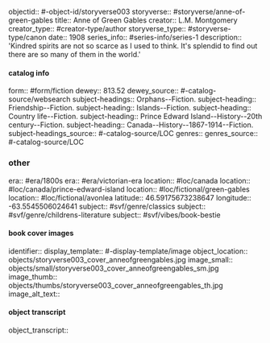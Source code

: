 
objectid:: #-object-id/storyverse003
storyverse::  #storyverse/anne-of-green-gables
title:: Anne of Green Gables
creator:: L.M. Montgomery
creator_type:: #creator-type/author
storyverse_type:: #storyverse-type/canon 
date:: 1908
series_info:: #series-info/series-1 
description:: 'Kindred spirits are not so scarce as I used to think. It's splendid to find out there are so many of them in the world.'

#### catalog info
form::  #form/fiction 
dewey:: 813.52
dewey_source:: #-catalog-source/websearch
subject-headings:: Orphans--Fiction.
	subject-heading:: Friendship--Fiction.
	subject-heading:: Islands--Fiction.
	subject-heading:: Country life--Fiction.
	subject-heading:: Prince Edward Island--History--20th century--Fiction.
	subject-heading:: Canada--History--1867-1914--Fiction.
subject-headings_source:: #-catalog-source/LOC 
genres:: 
genres_source::  #-catalog-source/LOC 

### other 
era:: #era/1800s 
	era:: #era/victorian-era
location:: #loc/canada
	location:: #loc/canada/prince-edward-island
	location:: #loc/fictional/green-gables
	location:: #loc/fictional/avonlea
latitude:: 46.59175673238647
longitude:: -63.5545506024641
subject:: #svf/genre/classics 
	subject:: #svf/genre/childrens-literature
	subject:: #svf/vibes/book-bestie

#### book cover images
identifier:: 
display_template:: #-display-template/image 
object_location:: objects/storyverse003_cover_anneofgreengables.jpg
	 image_small:: objects/small/storyverse003_cover_anneofgreengables_sm.jpg
	 image_thumb:: objects/thumbs/storyverse003_cover_anneofgreengables_th.jpg
image_alt_text:: 


#### object transcript
object_transcript:: 